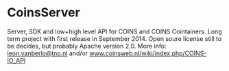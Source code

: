 CoinsServer
==================

Server, SDK and low+high level API for COINS and COINS Cointainers.
Long term project with first release in September 2014.
Open soure license still to be decides, but probably Apache version 2.0.
More info: leon.vanberlo@tno.nl and/or www.coinsweb.nl/wiki/index.php/COINS-IO_API
